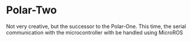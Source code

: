 # Polar-Two
Not very creative, but the successor to the Polar-One. This time, the serial communication with the microcontroller with be handled using MicroROS
